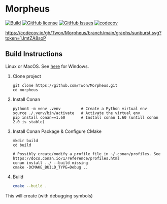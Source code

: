 # Morpheus

 [![Build](https://github.com/Twon/Morpheus/actions/workflows/cmake.yml/badge.svg)](https://github.com/Twon/Morpheus/actions)
 [![GitHub license](https://img.shields.io/badge/license-MIT-blue.svg)](https://raw.githubusercontent.com/twon/morpheus/master/LICENSE.MIT)
 [![GitHub Issues](https://img.shields.io/github/issues/twon/morpheus.svg)](http://github.com/twon/morpheus/issues)
 [![codecov](https://codecov.io/gh/Twon/Morpheus/branch/main/graph/badge.svg?token=1JmtZA8soP)](https://codecov.io/gh/Twon/Morpheus)

https://codecov.io/gh/Twon/Morpheus/branch/main/graphs/sunburst.svg?token=1JmtZA8soP

## Build Instructions

Linux or MacOS.  See [here](https://github.com/profitviews/heisenberg/blob/main/windows.md) for Windows.

1. Clone project
   ```
   git clone https://github.com/Twon/Morpheus.git
   cd morpheus 
   ```

2. Install Conan
   ```
   python3 -m venv .venv         # Create a Python virtual env
   source ./.venv/bin/activate   # Activate the virtual env
   pip install conan==1.60       # Install conan 1.60 (untill conan 2.0 is stable)
   ```

3. Install Conan Package & Configure CMake 
   ```
   mkdir build
   cd build

   # Possibly create/modify a profile file in ~/.conan/profiles. See https://docs.conan.io/1/reference/profiles.html
   conan install ../ --build missing
   cmake -DCMAKE_BUILD_TYPE=Debug ..
   ```
   
4. Build
   ```bash
   cmake --build .
   ```

This will create (with debugging symbols)
